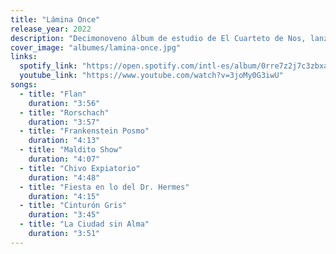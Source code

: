 ```yaml
---
title: "Lámina Once"
release_year: 2022
description: "Decimonoveno álbum de estudio de El Cuarteto de Nos, lanzado el 8 de julio de 2022 bajo el sello Porfiado Records. Este disco presenta una propuesta conceptual inspirada en el test de Rorschach, con letras que abordan temas como la introspección, la crítica social y la polarización. Incluye sencillos como 'Fiesta en lo del Dr. Hermes', 'La ciudad sin alma', 'Maldito Show' y 'Rorschach'."
cover_image: "albumes/lamina-once.jpg"
links:
  spotify_link: "https://open.spotify.com/intl-es/album/0rre7z2j7c3zbxasPRhshi"
  youtube_link: "https://www.youtube.com/watch?v=3joMy0G3iwU"
songs:
  - title: "Flan"
    duration: "3:56"
  - title: "Rorschach"
    duration: "3:57"
  - title: "Frankenstein Posmo"
    duration: "4:13"
  - title: "Maldito Show"
    duration: "4:07"
  - title: "Chivo Expiatorio"
    duration: "4:48"
  - title: "Fiesta en lo del Dr. Hermes"
    duration: "4:15"
  - title: "Cinturón Gris"
    duration: "3:45"
  - title: "La Ciudad sin Alma"
    duration: "3:51"
---
```

